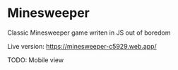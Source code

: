# Minesweeper
Classic Minesweeper game writen in JS out of boredom

Live version: https://minesweeper-c5929.web.app/

TODO:
  Mobile view
